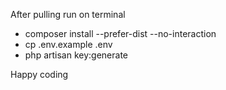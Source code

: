 After pulling run on terminal
- composer install --prefer-dist --no-interaction
- cp .env.example .env
- php artisan key:generate

Happy coding
